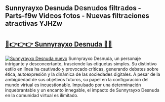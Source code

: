 ## Sunnyrayxo Desnuda D𝚎sn𝚞dos filtr𝚊dos - Parts-f9w Vid𝚎os f𝚘tos - N𝚞evas filtr𝚊ciones atr𝚊ctivas YJHZw

# <h2><a href="http://mb0o7b7.tromn.icu/?c=Sunnyrayxo+Desnuda">🔗👉👉👉 Sunnyrayxo Desnuda 🔗🔗</a></h2>

[![Sunnyrayxo Desnuda nuevo](https://i.imgur.com/pEAQMta.gif)](http://mb0o7b7.tromn.icu/?c=Sunnyrayxo+Desnuda)
Sunnyrayxo Desnuda, un personaje intrigante y desconcertante, trasciende las etiquetas simples. Su distintivo estilo en línea ha cautivado y provocado críticas, generando debates sobre ética, autoexpresión y la dinámica de las sociedades digitales. A pesar de la ambigüedad de sus objetivos futuros, su papel en la configuración del mundo virtual es incuestionable. Impulsado por una determinación inquebrantable y un encanto innegable, el impacto de Sunnyrayxo Desnuda en la comunidad virtual es ilimitado.

